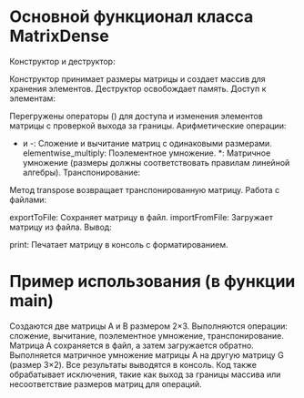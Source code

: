 # Основной функционал класса MatrixDense

Конструктор и деструктор:

Конструктор принимает размеры матрицы и создает массив для хранения элементов.
Деструктор освобождает память.
Доступ к элементам:

Перегружены операторы () для доступа и изменения элементов матрицы с проверкой выхода за границы.
Арифметические операции:

+ и -: Сложение и вычитание матриц с одинаковыми размерами.
elementwise_multiply: Поэлементное умножение.
*: Матричное умножение (размеры должны соответствовать правилам линейной алгебры).
Транспонирование:

Метод transpose возвращает транспонированную матрицу.
Работа с файлами:

exportToFile: Сохраняет матрицу в файл.
importFromFile: Загружает матрицу из файла.
Вывод:

print: Печатает матрицу в консоль с форматированием.

# Пример использования (в функции main)

Создаются две матрицы A и B размером 2×3.
Выполняются операции: сложение, вычитание, поэлементное умножение, транспонирование.
Матрица A сохраняется в файл, а затем загружается обратно.
Выполняется матричное умножение матрицы A на другую матрицу G (размер 3×2).
Все результаты выводятся в консоль.
Код также обрабатывает исключения, такие как выход за границы массива или несоответствие размеров матриц для операций.
